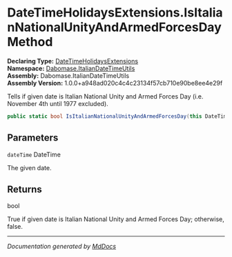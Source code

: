 ﻿<!--  
  <auto-generated>   
    The contents of this file were generated by a tool.  
    Changes to this file may be list if the file is regenerated  
  </auto-generated>   
-->

# DateTimeHolidaysExtensions.IsItalianNationalUnityAndArmedForcesDay Method

**Declaring Type:** [DateTimeHolidaysExtensions](../index.md)  
**Namespace:** [Dabomase.ItalianDateTimeUtils](../../index.md)  
**Assembly:** Dabomase.ItalianDateTimeUtils  
**Assembly Version:** 1.0.0+a948ad020c4c4c23134f57cb710e90be8ee4e29f

Tells if given date is Italian National Unity and Armed Forces Day (i.e. November 4th until 1977 excluded).

```csharp
public static bool IsItalianNationalUnityAndArmedForcesDay(this DateTime dateTime);
```

## Parameters

`dateTime`  DateTime

The given date.

## Returns

bool

True if given date is Italian National Unity and Armed Forces Day; otherwise, false.

___

*Documentation generated by [MdDocs](https://github.com/ap0llo/mddocs)*
